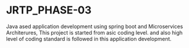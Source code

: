 # JRTP_PHASE-03
Java ased application development using spring boot and Microservices Architerures, This project is started from asic coding level. and also high level of coding standard is followed in this application development.
